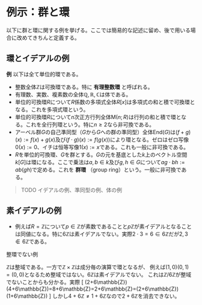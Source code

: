 
# 例示：群と環

以下に群と環に関する例を挙げる。ここでは簡易的な記述に留め、後で用いる場合に改めてきちんと定義する。






## 環とイデアルの例

__例__ 以下は全て単位的環である。

- 整数全体$\mathbb{Z}$は可換環である。特に **有理整数環** と呼ばれる。
- 有理数、実数、複素数の全体$\mathbb{Q}, \mathbb{R}, \mathbb{C}$は体である。
- 単位的可換環$R$について$R$係数の多項式全体$R\lbrack x \rbrack$は多項式の和と積で可換環となる。これを多項式環という。
- 単位的可換環$R$について$n$次正方行列全体$\mathrm{M}(n; R)$は行列の和と積で環となる。これを全行列環という。特に$n\ge 2$なら非可換である。
- アーベル群$G$の自己準同型（$G$から$G$への群の準同型）全体$\mathrm{End}(G)$は$(f+g)(x):=f(x)+g(x)$及び$(f\cdot g)(x):=f(g(x))$により環となる。ゼロはゼロ写像$0(x):=0$、イチは恒等写像$1(x):=x$である。これも一般に非可換である。
- $R$を単位的可換環、$G$を群とする。$G$の元を基底とした$k$上のベクトル空間$k\lbrack G \rbrack$は環になる。ここで乗法は$a, b\in k$及び$g, h\in G$について$ag\cdot bh:=ab(gh)$で定める。これを **群環** （group ring）という。一般に非可換である。

> TODO イデアルの例、準同型の例、体の例



## 素イデアルの例

- 例えば$R=\mathbb{Z}$について$p\in\mathbb{Z}$が素数であることと$p\mathbb{Z}$が素イデアルとなることは同値になる。特に$6\mathbb{Z}$は素イデアルでない。実際$2\cdot 3=6\in 6\mathbb{Z}$だが$2, 3\notin 6\mathbb{Z}$である。


整環でない例

$\mathbb{Z}$は整域である。一方で$\mathbb{Z}\times\mathbb{Z}$は成分毎の演算で環となるが、
例えば$(1, 0)(0, 1)=(0, 0)$となるため整域ではない。$6\mathbb{Z}$は素イデアルでない。
これは$\mathbb{Z}/6\mathbb{Z}$が整域でないことからも分かる。実際
\[ (2+6\mathbb{Z})(4+6\mathbb{Z})=8+6\mathbb{Z}=2+6\mathbb{Z}=(2+6\mathbb{Z})(1+6\mathbb{Z}) \]
しかし$4+6\mathbb{Z}\neq 1+6\mathbb{Z}$なので$2+6\mathbb{Z}$を消去できない。
